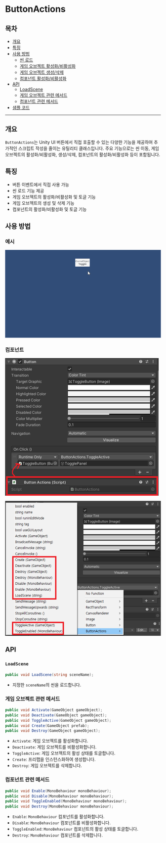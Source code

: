 # ButtonActions

## 목차
- [개요](#개요)
- [특징](#특징)
- [사용 방법](#사용-방법)
  - [씬 로드](#씬-로드)
  - [게임 오브젝트 활성화/비활성화](#게임-오브젝트-활성화비활성화)
  - [게임 오브젝트 생성/삭제](#게임-오브젝트-생성삭제)
  - [컴포넌트 활성화/비활성화](#컴포넌트-활성화비활성화)
- [API](#api)
  - [LoadScene](#loadscene)
  - [게임 오브젝트 관련 메서드](#게임-오브젝트-관련-메서드)
  - [컴포넌트 관련 메서드](#컴포넌트-관련-메서드)
- [샘플 코드](#샘플-코드)

---

## 개요
`ButtonActions`는 Unity UI 버튼에서 직접 호출할 수 있는 다양한 기능을 제공하여 추가적인 스크립트 작성을 줄이는 유틸리티 클래스입니다. 
주요 기능으로는 씬 이동, 게임 오브젝트의 활성화/비활성화, 생성/삭제, 컴포넌트의 활성화/비활성화 등이 포함됩니다.

## 특징
- 버튼 이벤트에서 직접 사용 가능
- 씬 로드 기능 제공
- 게임 오브젝트의 활성화/비활성화 및 토글 기능
- 게임 오브젝트의 생성 및 삭제 기능
- 컴포넌트의 활성화/비활성화 및 토글 기능

## 사용 방법

### 예시
![alt text](READMEImage/ExampleOfUse.gif)  

### 컴포넌트
![alt text](READMEImage/Component01.png)  

![alt text](READMEImage/Component02.png)  

## API

### `LoadScene`
```csharp
public void LoadScene(string sceneName);
```
- 지정한 `sceneName`의 씬을 로드합니다.

### 게임 오브젝트 관련 메서드
```csharp
public void Activate(GameObject gameObject);
public void Deactivate(GameObject gameObject);
public void ToggleActive(GameObject gameObject);
public void Create(GameObject prefab);
public void Destroy(GameObject gameObject);
```
- `Activate`: 게임 오브젝트를 활성화합니다.
- `Deactivate`: 게임 오브젝트를 비활성화합니다.
- `ToggleActive`: 게임 오브젝트의 활성 상태를 토글합니다.
- `Create`: 프리팹을 인스턴스화하여 생성합니다.
- `Destroy`: 게임 오브젝트를 삭제합니다.

### 컴포넌트 관련 메서드
```csharp
public void Enable(MonoBehaviour monoBehaviour);
public void Disable(MonoBehaviour monoBehaviour);
public void ToggleEnabled(MonoBehaviour monoBehaviour);
public void Destroy(MonoBehaviour monoBehaviour);
```
- `Enable`: `MonoBehaviour` 컴포넌트를 활성화합니다.
- `Disable`: `MonoBehaviour` 컴포넌트를 비활성화합니다.
- `ToggleEnabled`: `MonoBehaviour` 컴포넌트의 활성 상태를 토글합니다.
- `Destroy`: `MonoBehaviour` 컴포넌트를 삭제합니다.
